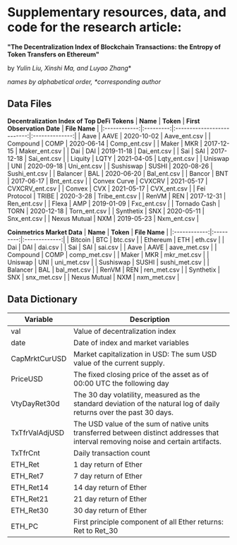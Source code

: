 # Supplementary resources, data, and code for the research article:

**"The Decentralization Index of Blockchain Transactions: the Entropy of Token Transfers on Ethereum"** 

by *Yulin Liu, Xinshi Ma, and Luyao Zhang**

*names by alphabetical order, \*corresponding author*

## Data Files

**Decentralization Index of Top DeFi Tokens**
 |   **Name**   | **Token** | **First Observation Date** |  **File Name** |
 |:------------:|:---------:|:--------------------------:|:--------------:|
 |     Aave     |    AAVE   |         2020-10-02         |  Aave_ent.csv  |
 |   Compound   |    COMP   |         2020-06-14         |  Comp_ent.csv  |
 |     Maker    |    MKR    |         2017-12-15         |  Maker_ent.csv |
 |      Dai     |    DAI    |         2019-11-18         |   Dai_ent.csv  |
 |      Sai     |    SAI    |         2017-12-18         |   Sai_ent.csv  |
 |    Liquity   |    LQTY   |         2021-04-05         |  Lqty_ent.csv  |
 |    Uniswap   |    UNI    |         2020-09-18         |   Uni_ent.csv  |
 |   Sushiswap  |   SUSHI   |         2020-08-26         |  Sushi_ent.csv |
 |   Balancer   |    BAL    |         2020-06-20         |   Bal_ent.csv  |
 |    Bancor    |    BNT    |         2017-06-17         |   Bnt_ent.csv  |
 | Convex Curve |   CVXCRV  |         2021-05-17         | CVXCRV_ent.csv |
 |    Convex    |    CVX    |         2021-05-17         |   CVX_ent.csv  |
 | Fei Protocol |   TRIBE   |          2020-3-28         |  Tribe_ent.csv |
 |     RenVM    |    REN    |         2017-12-31         |   Ren_ent.csv  |
 |     Flexa    |    AMP    |         2019-01-09         |   Fxc_ent.csv  |
 | Tornado Cash |    TORN   |         2020-12-18         |  Torn_ent.csv  |
 |   Synthetix  |    SNX    |         2020-05-11         |   Snx_ent.csv  |
 | Nexus Mutual |    NXM    |         2019-05-23         |   Nxm_ent.csv  |

**Coinmetrics Market Data**
|   **Name**   | **Token** | **File Name** |
|:------------:|:---------:|:-------------:|
|    Bitcoin   |    BTC    |    btc.csv    |
|   Ethereum   |    ETH    |    eth.csv    |
|      Dai     |    DAI    |    dai.csv    |
|      Sai     |    SAI    |    sai.csv    |
|     Aave     |    AAVE   |  aave_met.csv |
|   Compound   |    COMP   |  comp_met.csv |
|     Maker    |    MKR    |  mkr_met.csv  |
|    Uniswap   |    UNI    |  uni_met.csv  |
|   Sushiswap  |   SUSHI   | sushi_met.csv |
|   Balancer   |    BAL    |  bal_met.csv  |
|     RenVM    |    REN    |  ren_met.csv  |
|   Synthetix  |    SNX    |  snx_met.csv  |
| Nexus Mutual |    NXM    |  nxm_met.csv  |

## Data Dictionary
| **Variable**   | **Description**                                                                                                                     |
|----------------|-------------------------------------------------------------------------------------------------------------------------------------|
| val            | Value of decentralization index                                                                                                     |
| date           | Date of index and market variables                                                                                                  |
| CapMrktCurUSD  | Market capitalization in USD: The sum USD value of the current supply.                                                              |
| PriceUSD       | The fixed closing price of the asset as of 00:00 UTC the following day                                                              |
| VtyDayRet30d   | The 30 day volatility, measured as the standard deviation of the natural log of daily returns over the past 30 days.                |
| TxTfrValAdjUSD | The USD value of the sum of native units transferred between distinct addresses that interval removing noise and certain artifacts. |
| TxTfrCnt       | Daily transaction count                                                                                                             |
| ETH_Ret        | 1 day return of Ether                                                                                                               |
| ETH_Ret7       | 7 day return of Ether                                                                                                               |
| ETH_Ret14      | 14 day return of Ether                                                                                                              |
| ETH_Ret21      | 21 day return of Ether                                                                                                              |
| ETH_Ret30      | 30 day return of Ether                                                                                                              |
| ETH_PC         | First principle component of all Ether returns: Ret to Ret_30                                                                       |
